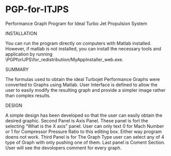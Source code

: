# PGP-for-ITJPS
Performance Graph Program for Ideal Turbo Jet Propulsion System

INSTALLATION

  You can run the program directly on computers with Matlab installed.  
  However, if matlab is not installed, you can install the necessary tools and application by running     
  \PGPforIJPS\for_redistribution/MyAppInstaller_web.exe. 
  
SUMMARY

  The formulas used to obtain the ideal Turbojet Performance Graphs were converted to Graphs using Matlab. User Interface is defined to allow the user to easily modify the resulting graph and provide a simpler image rather than complex results.
  
DESIGN

  A simple design has been developed so that the user can easily obtain the desired graphic.
  Second Panel is Axis Panel. These panel is fort the selecting “What is the X axis” panel.
  User can only text 0 for Mach Number or 1 for Compressor Pressure Ratio to this editing box.
  Either way program doens not work.
  Third Panel is for The Graph Type user can select any of 4 type of Graph with only pushing one of them.
  Last panel is Coment Section. User will see the devolopers comment for every graph.

